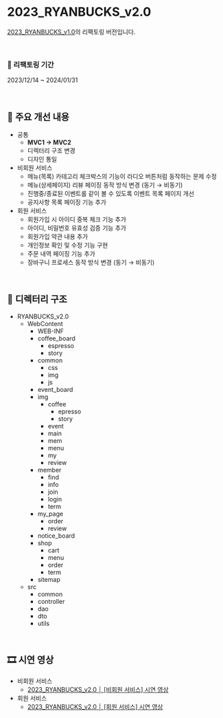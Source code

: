 # 2023_RYANBUCKS_v2.0
[2023_RYANBUCKS_v1.0](https://github.com/sypark8393/2023_RYANBUCKS_v1.0)의 리팩토링 버전입니다.

<br>

### 📅 리팩토링 기간
2023/12/14 ~ 2024/01/31

<br>

## 📌 주요 개선 내용
+ 공통
  + **MVC1 → MVC2**
  + 디렉터리 구조 변경
  + 디자인 통일
+ 비회원 서비스
  + 메뉴(목록) 카테고리 체크박스의 기능이 라디오 버튼처럼 동작하는 문제 수정 
  + 메뉴(상세페이지) 리뷰 페이징 동작 방식 변경 (동기 → 비동기)
  + 진행중/종료된 이벤트를 같이 볼 수 있도록 이벤트 목록 페이지 개선
  + 공지사항 목록 페이징 기능 추가
+ 회원 서비스
  + 회원가입 시 아이디 중복 체크 기능 추가
  + 아이디, 비밀번호 유효성 검증 기능 추가
  + 회원가입 약관 내용 추가
  + 개인정보 확인 및 수정 기능 구현
  + 주문 내역 페이징 기능 추가
  + 장바구니 프로세스 동작 방식 변경 (동기 → 비동기)

<br>

## 📁 디렉터리 구조
+ RYANBUCKS_v2.0
  + WebContent
    + WEB-INF
    + coffee_board
      + espresso
      + story
    + common
      + css
      + img
      + js
    + event_board
    + img
      + coffee
        + epresso
        + story
      + event
      + main
      + mem
      + menu
      + my
      + review
    + member
      + find
      + info
      + join
      + login
      + term
    + my_page
      + order
      + review
    + notice_board
    + shop
      + cart
      + menu
      + order
      + term
    + sitemap
  + src
    + common
    + controller
    + dao
    + dto
    + utils

 <br>

 ## 🎞️ 시연 영상
 + 비회원 서비스
   + [2023_RYANBUCKS_v2.0 │ [비회원 서비스] 시연 영상](https://youtu.be/nKvk7SRVKkg)
 + 회원 서비스
   + [2023_RYANBUCKS_v2.0 │ [회원 서비스] 시연 영상](https://youtu.be/M3x8euhMD5k)
 
